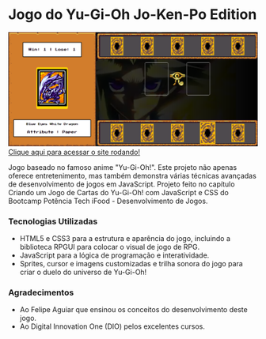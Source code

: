 # Jogo do Yu-Gi-Oh Jo-Ken-Po Edition
![image](https://github.com/AndersonBHBR/yu-gi-oh-jo-ken-po/blob/main/Yu-Gi-Oh.png)
[Clique aqui para acessar o site rodando!](https://andersonbhbr.github.io/yu-gi-oh-jo-ken-po/)

Jogo baseado no famoso anime "Yu-Gi-Oh!". Este projeto não apenas oferece entretenimento, mas também demonstra várias técnicas avançadas de desenvolvimento de jogos em JavaScript. Projeto feito no capítulo Criando um Jogo de Cartas do Yu-Gi-Oh! com JavaScript e CSS do Bootcamp Potência Tech iFood - Desenvolvimento de Jogos.

### Tecnologias Utilizadas

- HTML5 e CSS3 para a estrutura e aparência do jogo, incluindo a biblioteca RPGUI para colocar o visual de jogo de RPG.
- JavaScript para a lógica de programação e interatividade.
- Sprites, cursor e imagens customizadas e trilha sonora do jogo para criar o duelo do universo de Yu-Gi-Oh!

### Agradecimentos
- Ao Felipe Aguiar que ensinou os conceitos do desenvolvimento deste jogo.
- Ao Digital Innovation One (DIO) pelos excelentes cursos.

